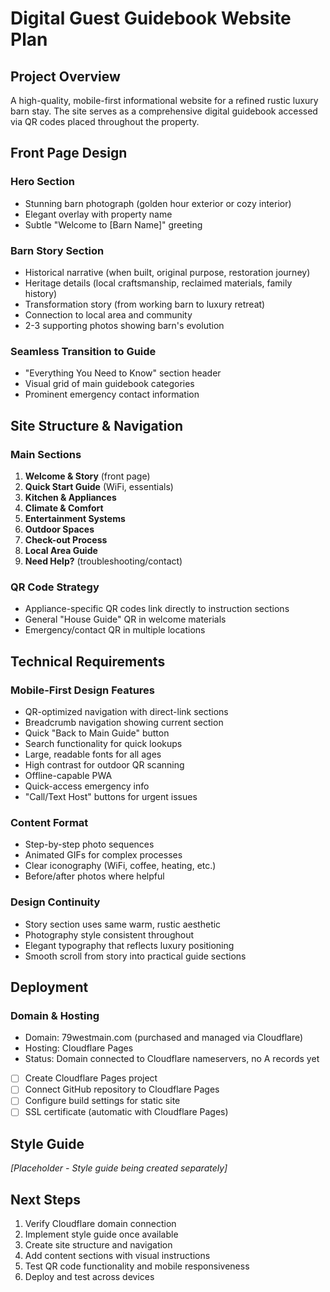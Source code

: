 # Digital Guest Guidebook Website Plan

## Project Overview
A high-quality, mobile-first informational website for a refined rustic luxury barn stay. The site serves as a comprehensive digital guidebook accessed via QR codes placed throughout the property.

## Front Page Design

### Hero Section
- Stunning barn photograph (golden hour exterior or cozy interior)
- Elegant overlay with property name
- Subtle "Welcome to [Barn Name]" greeting

### Barn Story Section
- Historical narrative (when built, original purpose, restoration journey)
- Heritage details (local craftsmanship, reclaimed materials, family history)
- Transformation story (from working barn to luxury retreat)
- Connection to local area and community
- 2-3 supporting photos showing barn's evolution

### Seamless Transition to Guide
- "Everything You Need to Know" section header
- Visual grid of main guidebook categories
- Prominent emergency contact information

## Site Structure & Navigation

### Main Sections
1. **Welcome & Story** (front page)
2. **Quick Start Guide** (WiFi, essentials)
3. **Kitchen & Appliances**
4. **Climate & Comfort**
5. **Entertainment Systems**
6. **Outdoor Spaces**
7. **Check-out Process**
8. **Local Area Guide**
9. **Need Help?** (troubleshooting/contact)

### QR Code Strategy
- Appliance-specific QR codes link directly to instruction sections
- General "House Guide" QR in welcome materials
- Emergency/contact QR in multiple locations

## Technical Requirements

### Mobile-First Design Features
- QR-optimized navigation with direct-link sections
- Breadcrumb navigation showing current section
- Quick "Back to Main Guide" button
- Search functionality for quick lookups
- Large, readable fonts for all ages
- High contrast for outdoor QR scanning
- Offline-capable PWA
- Quick-access emergency info
- "Call/Text Host" buttons for urgent issues

### Content Format
- Step-by-step photo sequences
- Animated GIFs for complex processes
- Clear iconography (WiFi, coffee, heating, etc.)
- Before/after photos where helpful

### Design Continuity
- Story section uses same warm, rustic aesthetic
- Photography style consistent throughout
- Elegant typography that reflects luxury positioning
- Smooth scroll from story into practical guide sections

## Deployment

### Domain & Hosting
- Domain: 79westmain.com (purchased and managed via Cloudflare)
- Hosting: Cloudflare Pages
- Status: Domain connected to Cloudflare nameservers, no A records yet
- [ ] Create Cloudflare Pages project
- [ ] Connect GitHub repository to Cloudflare Pages
- [ ] Configure build settings for static site
- [ ] SSL certificate (automatic with Cloudflare Pages)

## Style Guide
*[Placeholder - Style guide being created separately]*

## Next Steps
1. Verify Cloudflare domain connection
2. Implement style guide once available
3. Create site structure and navigation
4. Add content sections with visual instructions
5. Test QR code functionality and mobile responsiveness
6. Deploy and test across devices